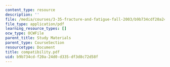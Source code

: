 ```yaml
---
content_type: resource
description: ''
file: /media/courses/3-35-fracture-and-fatigue-fall-2003/b9b734cdf20a24d0d335df3d8c72d58f_compatibility.pdf
file_type: application/pdf
learning_resource_types: []
ocw_type: OCWFile
parent_title: Study Materials
parent_type: CourseSection
resourcetype: Document
title: compatibility.pdf
uid: b9b734cd-f20a-24d0-d335-df3d8c72d58f
---
```

